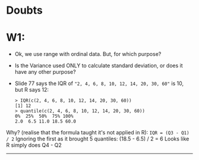 # Doubts

# W1:
- Ok, we use range with ordinal data. But, for which purpose?

- Is the Variance used ONLY to calculate standard deviation, or does it have any other purpose? 

- Slide 77 says the IQR of `"2, 4, 6, 8, 10, 12, 14, 20, 30, 60"` is 10, but R says 12:
    ```
    > IQR(c(2, 4, 6, 8, 10, 12, 14, 20, 30, 60))
    [1] 12
    > quantile(c(2, 4, 6, 8, 10, 12, 14, 20, 30, 60))
    0%  25%  50%  75% 100% 
    2.0  6.5 11.0 18.5 60.0
    ```
Why? (realise that the formula taught it's not applied in R): `IQR = (Q3 - Q1) / 2`
Ignoring the first as it brought 5 quantiles:
(18.5 - 6.5) / 2 = 6
Looks like R simply does Q4 - Q2

---

